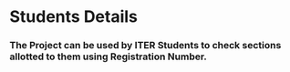 <H1>Students Details</H1>
<H3>
The Project can be used by ITER Students to check sections allotted to them using Registration Number.</H3>